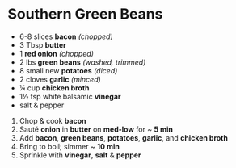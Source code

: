 # Southern Green Beans

- 6-8 slices **bacon** *(chopped)*
- 3 Tbsp **butter**
- 1 **red onion** *(chopped)*
- 2 lbs **green beans** *(washed, trimmed)*
- 8 small new **potatoes** *(diced)*
- 2 cloves **garlic** *(minced)*
- ¼ cup **chicken broth**
- 1½ tsp white balsamic **vinegar**
- salt & pepper

1. Chop & cook **bacon**
1. Sauté **onion** in **butter** on **med-low** for ~ **5 min**
1. Add **bacon**, **green beans**, **potatoes**, **garlic**, and **chicken broth**
1. Bring to boil; simmer ~ **10 min**
1. Sprinkle with **vinegar**, **salt** & **pepper**

